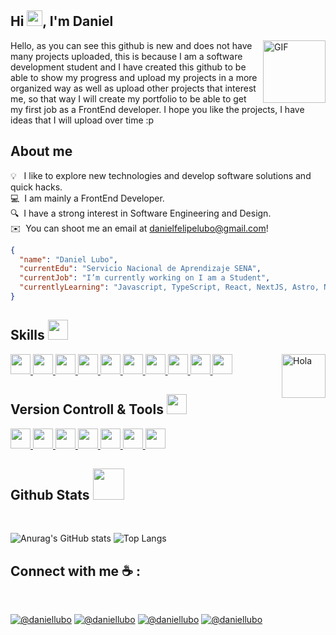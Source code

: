 <h2>Hi <img src="https://media.giphy.com/media/hvRJCLFzcasrR4ia7z/giphy.gif" width="25px">, I'm Daniel</h2>
<img align="right" height="100px" alt="GIF" src="https://i.pinimg.com/originals/e4/26/70/e426702edf874b181aced1e2fa5c6cde.gif" />
<p>Hello, as you can see this github is new and does not have many projects uploaded, this is because I am a software development student and I have created this github to be able to show my progress and upload my projects in a more organized way as well as upload other projects that interest me, so that way I will create my portfolio to be able to get my first job as a FrontEnd developer.
I hope you like the projects, I have ideas that I will upload over time :p</p>
<h2>About me</h2>

💡 &nbsp; I like to explore new technologies and develop software solutions and quick hacks.\
💻 &nbsp;I am mainly a FrontEnd Developer.\
🔍 &nbsp;I have a strong interest in Software Engineering and Design.\
✉️ &nbsp;You can shoot me an email at danielfelipelubo@gmail.com!

```json
{
  "name": "Daniel Lubo",
  "currentEdu": "Servicio Nacional de Aprendizaje SENA",
  "currentJob": "I’m currently working on I am a Student",
  "currentlyLearning": "Javascript, TypeScript, React, NextJS, Astro, NodeJS and Docker",
}
```
<div>
  <h2> Skills <img src = "https://media2.giphy.com/media/QssGEmpkyEOhBCb7e1/giphy.gif?cid=ecf05e47a0n3gi1bfqntqmob8g9aid1oyj2wr3ds3mg700bl&rid=giphy.gif" width = 32px> </h2>
  <img alt="Hola" height="70px" width="70px" align="right" src="https://c.tenor.com/fYg91qBpDdgAAAAi/bongo-cat-transparent.gif"></img>
</div>
<a href= https://github.com/Aditya664?tab=repositories&q=&type=&language=javascript&sort= > <img width ='32px' src ='https://raw.githubusercontent.com/rahulbanerjee26/githubAboutMeGenerator/main/icons/javascript.svg'> </a>
<a href= https://github.com/Aditya664?tab=repositories&q=&type=&language=html&sort= > <img width ='32px' src ='https://user-images.githubusercontent.com/25181517/183890598-19a0ac2d-e88a-4005-a8df-1ee36782fde1.png'> </a>
<a href= https://github.com/Aditya664?tab=repositories&q=&type=&language=reactjs&sort= > <img width ='32px' src ='https://raw.githubusercontent.com/rahulbanerjee26/githubAboutMeGenerator/main/icons/reactjs.svg'> </a>
<a href= https://github.com/Aditya664?tab=repositories&q=&type=&language=html&sort= > <img width ='32px' src ='https://github.com/marwin1991/profile-technology-icons/assets/54946572/397c0300-2e47-464e-81eb-6e991c9255fc'> </a>
<a href= https://github.com/Aditya664?tab=repositories&q=&type=&language=html&sort= > <img width ='32px' src ='https://github.com/marwin1991/profile-technology-icons/assets/136815194/5f8c622c-c217-4649-b0a9-7e0ee24bd704'> </a>
<a href= https://github.com/Aditya664?tab=repositories&q=&type=&language=html&sort= > <img width ='32px' src ='https://user-images.githubusercontent.com/25181517/183568594-85e280a7-0d7e-4d1a-9028-c8c2209e073c.png'> </a>
<a href= https://github.com/Aditya664?tab=repositories&q=&type=&language=html&sort= > <img width ='32px' src ='https://user-images.githubusercontent.com/25181517/182884177-d48a8579-2cd0-447a-b9a6-ffc7cb02560e.png'> </a>
<a href= https://github.com/Aditya664?tab=repositories&q=&type=&language=html&sort= > <img width ='32px' src ='https://raw.githubusercontent.com/rahulbanerjee26/githubAboutMeGenerator/main/icons/html.svg'> </a>
<a href= https://github.com/Aditya664?tab=repositories&q=&type=&language=css&sort= > <img width ='32px' src ='https://raw.githubusercontent.com/rahulbanerjee26/githubAboutMeGenerator/main/icons/css.svg'> </a>
<a href= https://github.com/Aditya664?tab=repositories&q=&type=&language=html&sort= > <img width ='32px' src ='https://user-images.githubusercontent.com/25181517/202896760-337261ed-ee92-4979-84c4-d4b829c7355d.png'> </a>
<h2> Version Controll & Tools <img src = "https://media2.giphy.com/media/QssGEmpkyEOhBCb7e1/giphy.gif?cid=ecf05e47a0n3gi1bfqntqmob8g9aid1oyj2wr3ds3mg700bl&rid=giphy.gif" width = 32px> </h2>
<a href= https://github.com/Aditya664?tab=repositories&q=&type=&language=html&sort= > <img width ='32px' src ='https://user-images.githubusercontent.com/25181517/192108372-f71d70ac-7ae6-4c0d-8395-51d8870c2ef0.png'> </a>
<a href= https://github.com/Aditya664?tab=repositories&q=&type=&language=html&sort= > <img width ='32px' src ='https://user-images.githubusercontent.com/25181517/117207330-263ba280-adf4-11eb-9b97-0ac5b40bc3be.png'> </a>
<a href= https://github.com/Aditya664?tab=repositories&q=&type=&language=html&sort= > <img width ='32px' src ='https://user-images.githubusercontent.com/25181517/121401671-49102800-c959-11eb-9f6f-74d49a5e1774.png'> </a>
<a href= https://github.com/Aditya664?tab=repositories&q=&type=&language=html&sort= > <img width ='32px' src ='https://github-production-user-asset-6210df.s3.amazonaws.com/62091613/261395532-b40892ef-efb8-4b0e-a6b5-d1cfc2f3fc35.png'> </a>
<a href= https://github.com/Aditya664?tab=repositories&q=&type=&language=html&sort= > <img width ='32px' src ='https://user-images.githubusercontent.com/25181517/183912952-83784e94-629d-4c34-a961-ae2ae795b662.png'> </a>
<a href= https://github.com/Aditya664?tab=repositories&q=&type=&language=html&sort= > <img width ='32px' src ='https://user-images.githubusercontent.com/25181517/189715289-df3ee512-6eca-463f-a0f4-c10d94a06b2f.png'> </a>
<a href= https://github.com/Aditya664?tab=repositories&q=&type=&language=html&sort= > <img width ='32px' src ='https://user-images.githubusercontent.com/25181517/192108891-d86b6220-e232-423a-bf5f-90903e6887c3.png'> </a>

## <b> Github Stats </b><img src="https://media.giphy.com/media/VgCDAzcKvsR6OM0uWg/giphy.gif" width="50" />



<br>

![Anurag's GitHub stats](https://github-readme-stats.vercel.app/api?username=DanielLubo&show_icons=true&theme=github_dark)
![Top Langs](https://github-readme-stats.vercel.app/api/top-langs/?username=DanielLubo&langs_count=8&theme=github_dark&layout=compact)
<br>

## Connect with me ☕ :

<br>

[![@daniellubo](https://img.icons8.com/fluency/48/000000/instagram-new.png "@not.denail")](https://www.instagram.com/not.denail/) [![@daniellubo](https://img.icons8.com/fluency/48/000000/facebook.png "@daniellubo")](https://www.facebook.com/danielLubor) [![@daniellubo](https://img.icons8.com/fluency/48/000000/linkedin.png "@daniellubo")](https://www.linkedin.com/in/danilubo/) [![@daniellubo](https://img.icons8.com/fluency/48/000000/twitter-squared.png "@not.denail")](https://twitter.com/not_Denail)

<br>
